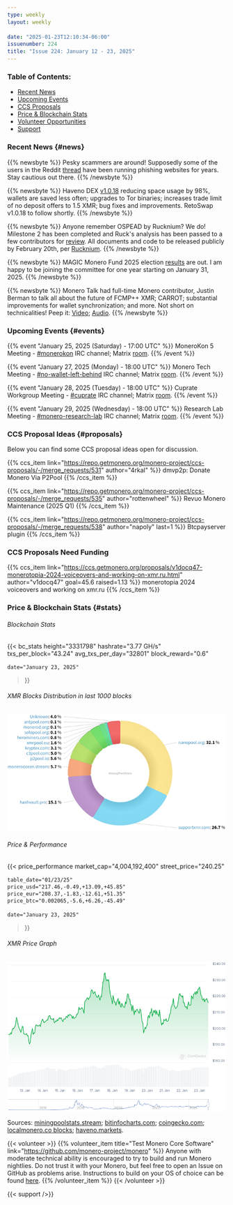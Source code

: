 ```yaml
---
type: weekly
layout: weekly

date: "2025-01-23T12:10:34-06:00"
issuenumber: 224
title: "Issue 224: January 12 - 23, 2025"
---
```


### Table of Contents:

- [Recent News](#news)
- [Upcoming Events](#events)
- [CCS Proposals](#proposals)
- [Price & Blockchain Stats](#stats)
- [Volunteer Opportunities](#volunteer)
- [Support](#support)

### Recent News {#news}

{{% newsbyte %}}
Pesky scammers are around! Supposedly some of the users in the Reddit [thread](https://redlib.zaggy.nl/r/CryptoScams/comments/1i2916v/warning_notorious_cryptoscammer_is_phishing_users/) have been running phishing websites for years. Stay cautious out there. 
{{% /newsbyte %}}

{{% newsbyte %}}
Haveno DEX [v1.0.18](https://github.com/haveno-dex/haveno/releases/tag/1.0.18) reducing space usage by 98%, wallets are saved less often; upgrades to Tor binaries; increases trade limit of no deposit offers to 1.5 XMR; bug fixes and improvements. RetoSwap v1.0.18 to follow shortly.
{{% /newsbyte %}}

{{% newsbyte %}}
Anyone remember OSPEAD by Rucknium? We do! Milestone 2 has been completed and Ruck's analysis has been passed to a few contributors for [review](https://repo.getmonero.org/monero-project/ccs-proposals/-/merge_requests/255#note_28250). All documents and code to be released publicly by February 20th, per [Rucknium](https://matrix.to/#/!toFcRZtpaiwiyapgVO:matrix.org/$0n_LL_WRRqBofNwwW0kVsGJU2u1BeYsPtg4HWqZAnxA?via=matrix.org&via=monero.social&via=envs.net).
{{% /newsbyte %}}

{{% newsbyte %}}
MAGIC Monero Fund 2025 election [results](https://magicgrants.org/2025/01/21/Monero-Fund-2025-Election-Results.html) are out. I am happy to be joining the committee for one year starting on January 31, 2025.
{{% /newsbyte %}}

{{% newsbyte %}}
Monero Talk had full-time Monero contributor, Justin Berman to talk all about the future of FCMP++ XMR; CARROT; substantial improvements for wallet synchronization; and more. Not short on technicalities! Peep it: [Video](https://inv.nadeko.net/watch?v=vdotJfl8JLU); [Audio](https://www.monerotalk.live/monerotalk-337).
{{% /newsbyte %}}

### Upcoming Events {#events}

{{% event "January 25, 2025 (Saturday) - 17:00 UTC" %}}
MoneroKon 5 Meeting - [#monerokon](irc://irc.libera.chat/#monerokon) IRC channel; Matrix [room](https://matrix.to/#/#monerokon:matrix.org).
{{% /event %}}

{{% event "January 27, 2025 (Monday) - 18:00 UTC" %}}
Monero Tech Meeting - [#no-wallet-left-behind](irc://irc.libera.chat/#no-wallet-left-behind) IRC channel; Matrix [room](https://matrix.to/#/#no-wallet-left-behind:monero.social).
{{% /event %}}

{{% event "January 28, 2025 (Tuesday) - 18:00 UTC" %}}
Cuprate Workgroup Meeting - [#cuprate](irc://irc.libera.chat/#cuprate) IRC channel; Matrix [room](https://matrix.to/#/#cuprate:monero.social).
{{% /event %}}

{{% event "January 29, 2025 (Wednesday) - 18:00 UTC" %}}
Research Lab Meeting - [#monero-research-lab](irc://irc.libera.chat/#monero-research-lab) IRC channel; Matrix [room](https://matrix.to/#/#monero-research-lab:monero.social).
{{% /event %}}

### CCS Proposal Ideas {#proposals}

Below you can find some CCS proposal ideas open for discussion.

{{% ccs_item link="https://repo.getmonero.org/monero-project/ccs-proposals/-/merge_requests/531" author="4rkal" %}}
dmvp2p: Donate Monero Via P2Pool
{{% /ccs_item %}}

{{% ccs_item link="https://repo.getmonero.org/monero-project/ccs-proposals/-/merge_requests/535" author="rottenwheel" %}}
Revuo Monero Maintenance (2025 Q1)
{{% /ccs_item %}}

{{% ccs_item link="https://repo.getmonero.org/monero-project/ccs-proposals/-/merge_requests/538" author="napoly" last=1 %}}
Btcpayserver plugin
{{% /ccs_item %}}

### CCS Proposals Need Funding

{{% ccs_item link="https://ccs.getmonero.org/proposals/v1docq47-monerotopia-2024-voiceovers-and-working-on-xmr.ru.html" author="v1docq47" goal=45.6 raised=1.13 %}}
monerotopia 2024 voiceovers and working on xmr.ru
{{% /ccs_item %}}

### Price & Blockchain Stats {#stats}

###### Blockchain Stats

{{< bc_stats
	height="3331798"
	hashrate="3.77 GH/s"
	txs_per_block="43.24"
	avg_txs_per_day="32801"
	block_reward="0.6"

	date="January 23, 2025"
>}}

###### XMR Blocks Distribution in last 1000 blocks

![Hashrate Pool Distribution Pie Chart](./hash.png)

###### Price & Performance

{{< price_performance
	market_cap="4,004,192,400"
	street_price="240.25"

	table_date="01/23/25"
	price_usd="217.46,-0.49,+13.09,+45.85"
	price_eur="208.37,-1.83,-12.61,+51.35"
	price_btc="0.002065,-5.6,+6.26,-45.49"

	date="January 23, 2025"
>}}

###### XMR Price Graph

![XMR Price Graph](./price.png)

Sources: [miningpoolstats.stream](https://miningpoolstats.stream/monero); [bitinfocharts.com](https://bitinfocharts.com/monero/); [coingecko.com](https://www.coingecko.com/en/coins/monero); [localmonero.co blocks](https://localmonero.co/blocks); [haveno.markets](https://haveno.markets/).

{{< volunteer >}}
{{% volunteer_item title="Test Monero Core Software" link="https://github.com/monero-project/monero" %}}
Anyone with moderate technical ability is encouraged to try to build and run Monero nightlies. Do not trust it with your Monero, but feel free to open an Issue on GitHub as problems arise. Instructions to build on your OS of choice can be found [here](https://github.com/monero-project/monero#compiling-monero-from-source). 
{{% /volunteer_item %}}
{{< /volunteer >}}

{{< support />}}

